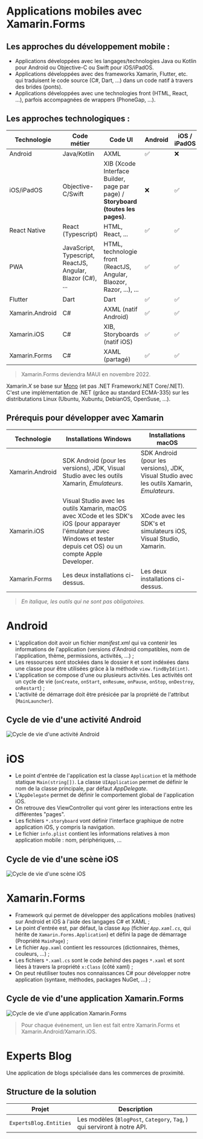 # Applications mobiles avec **Xamarin.Forms**

## Les approches du développement mobile :
- Applications développées avec les langages/technologies Java ou Kotlin pour Android ou Objective-C ou Swift pour iOS/iPadOS.
- Applications développées avec des frameworks Xamarin, Flutter, etc. qui traduisent le code source (C#, Dart, ...) dans un code natif à travers des brides (ponts).
- Applications développées avec une technologies front (HTML, React, ...), parfois accompagnées de wrappers (PhoneGap, ...).

## Les approches technologiques :

|Technologie|Code métier|Code UI|Android|iOS / iPadOS|
|--|--|--|--|--|
|Android|Java/Kotlin|AXML|✅|❌|
|iOS/iPadOS|Objective-C/Swift|XIB (Xcode Interface Builder, page par page) / **Storyboard (toutes les pages)**.|❌|✅|
|React Native|React (Typescript)|HTML, React, ...|✅|✅|
|PWA|JavaScript, Typescript, ReactJS, Angular, Blazor (C#), ...|HTML, technologie front (ReactJS, Angular, Blaozor, Razor, ...), ...|✅|✅|
|Flutter|Dart|Dart|✅|✅|
|Xamarin.Android|C#|AXML (natif Android)|✅|✅|
|Xamarin.iOS|C#|XIB, Storyboards (natif iOS)|✅|✅|
|Xamarin.Forms|C#|XAML (partagé)|✅|✅|

> Xamarin.Forms deviendra MAUI en novembre 2022.

Xamarin._X_ se base sur [Mono](https://www.mono-project.com) (et pas .NET Framework/.NET Core/.NET). C'est une implémentation de .NET (grâce au standard ECMA-335) sur les distributations Linux (Ubuntu, Xubuntu, DebianOS, OpenSuse, ...).

## Prérequis pour développer avec Xamarin
|Technologie|Installations Windows|Installations macOS|
|--|--|--|
|Xamarin.Android|SDK Android (pour les versions), JDK, Visual Studio avec les outils Xamarin, _Emulateurs_. |SDK Android (pour les versions), JDK, Visual Studio avec les outils Xamarin, _Emulateurs_.|
|Xamarin.iOS|Visual Studio avec les outils Xamarin, macOS avec XCode et les SDK's iOS (pour apparayer l'émulateur avec Windows et tester depuis cet OS) ou un compte Apple Developer.|XCode avec les SDK's et simulateurs iOS, Visual Studio, Xamarin.
|Xamarin.Forms|Les deux installations ci-dessus.|Les deux installations ci-dessus.|

> _En italique, les outils qui ne sont pas obligatoires._

# Android
- L'application doit avoir un fichier _manifest.xml_ qui va contenir les informations de l'application (versions d'Android compatibles, nom de l'application, thème, permissions, activités, ...) ;
- Les ressources sont stockées dans le dossier `R` et sont indéxées dans une classe pour être utilisées grâce à la méthode `view.findById(int)`.
- L'application se compose d'une ou plusieurs activités. Les activités ont un cycle de vie (`onCreate`, `onStart`, `onResume`, `onPause`, `onStop`, `onDestroy`, `onRestart`) ;
- L'activité de démarrage doit être présicée par la propriété de l'attribut (`MainLauncher`).


## Cycle de vie d'une activité Android
![Cycle de vie d'une activité Android](images/android_activity_lifecycle.png "Activity lifecycle, https://www.androhub.com/android-activity-lifecycle/")

# iOS 
- Le point d'entrée de l'application est la classe `Application` et la méthode statique `Main(string[])`. La classe `UIApplication` permet de définir le nom de la classe principale, par défaut _AppDelegate_.
- L'`AppDelegate` permet de définir le comportement global de l'application iOS.
- On retrouve des ViewController qui vont gérer les interactions entre les différentes "pages".
- Les fichiers `*.storyboard` vont définir l'interface graphique de notre application iOS, y compris la navigation.
- Le fichier `info.plist` contient les informations relatives à mon application mobile : nom, périphériques, ...

## Cycle de vie d'une scène iOS
![Cycle de vie d'une scène iOS](images/ios_scene_lifecycle.png "Cycle de vie d'une scène iOS, https://developer.apple.com/documentation/uikit/app_and_environment/managing_your_app_s_life_cycle")

# Xamarin.Forms
- Framework qui permet de développer des applications mobiles (natives) sur Android et iOS  à l'aide des langages C# et XAML ; 
- Le point d'entrée est, par défaut, la classe `App` (fichier _`App.xaml.cs`_, qui hérite de `Xamarin.Forms.Application`) et défini la page de démarrage (Propriété `MainPage`) ; 
- Le fichier `App.xaml` contient les ressources (dictionnaires, thèmes, couleurs, ...) ; 
- Les fichiers `*.xaml.cs` sont le code _behind_ des pages `*.xaml` et sont liées à travers la propriété `x:Class` (côté xaml) ;
- On peut réutiliser toutes nos connaissances C# pour développer notre application (syntaxe, méthodes, packages NuGet, ...) ;

## Cycle de vie d'une application Xamarin.Forms
![Cycle de vie d'une application Xamarin.Forms](images/xamarin_forms_lifecycle.png "Cycle de vie d'une application Xamarin.Forms")

> Pour chaque événement, un lien est fait entre Xamarin.Forms et Xamarin.Android/Xamarin.iOS.

# Experts Blog
Une application de blogs spécialisée dans les commerces de proximité.

## Structure de la solution
|Projet|Description|
|--|--|
|`ExpertsBlog.Entities`|Les modèles (`BlogPost`, `Category`, `Tag`, ) qui serviront à notre API.|